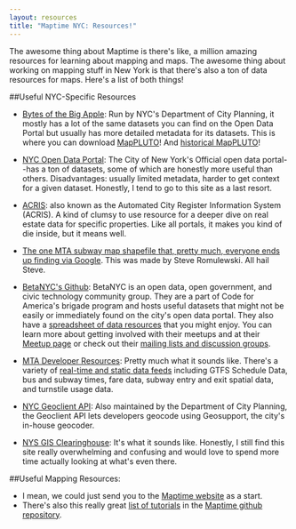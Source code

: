 ```yaml
---
layout: resources
title: "Maptime NYC: Resources!"
---
```


The awesome thing about Maptime is there's like, a million amazing resources for learning about mapping and maps. The awesome thing about working on mapping stuff in New York is that there's also a ton of data resources for maps. Here's a list of both things!

##Useful NYC-Specific Resources
 
- [Bytes of the Big Apple](http://www.nyc.gov/html/dcp/html/bytes/applbyte.shtml): Run by NYC's Department of City Planning, it mostly has a lot of the same datasets you can find on the Open Data Portal but usually has more detailed metadata for its datasets. This is where you can download [MapPLUTO](http://www.nyc.gov/html/dcp/html/bytes/dwn_pluto_mappluto.shtml#mappluto)! And [historical MapPLUTO](http://www.nyc.gov/html/dcp/html/bytes/archive_pluto_mappluto.shtml)!

- [NYC Open Data Portal](https://nycopendata.socrata.com/): The City of New York's Official open data portal--has a ton of datasets, some of which are honestly more useful than others. Disadvantages: usually limited metadata, harder to get context for a given dataset. Honestly, I tend to go to this site as a last resort. 

- [ACRIS](http://a836-acris.nyc.gov/CP/): also known as the Automated City Register Information System (ACRIS). A kind of clumsy to use resource for a deeper dive on real estate data for specific properties. Like all portals, it makes you kind of die inside, but it means well. 

- [The one MTA subway map shapefile that, pretty much, everyone ends up finding via Google](http://spatialityblog.com/2010/07/08/mta-gis-data-update/). This was made by Steve Romulewski. All hail Steve. 

- [BetaNYC's Github](https://github.com/betanyc): BetaNYC is an open data, open government, and civic technology community group. They are a part of Code for America's brigade program and hosts useful datasets that might not be easily or immediately found on the city's open data portal. They also have a [spreadsheet of data resources](http://bit.ly/nyc-data-resources) that you might enjoy. You can learn more about getting involved with their meetups and at their [Meetup page](http://www.meetup.com/betanyc/) or check out their [mailing lists and discussion groups](http://betanyc.us/#groups). 

- [MTA Developer Resources](http://web.mta.info/developers/): Pretty much what it sounds like. There's a variety of [real-time and static data feeds](http://web.mta.info/developers/developer-data-terms.html#data) including GTFS Schedule Data, bus and subway times, fare data, subway entry and exit spatial data, and turnstile usage data. 

- [NYC Geoclient API](https://developer.cityofnewyork.us/api/geoclient-api): Also maintained by the Department of City Planning, the Geoclient API lets developers geocode using Geosupport, the city's in-house geocoder. 

- [NYS GIS Clearinghouse](https://gis.ny.gov/): It's what it sounds like. Honestly, I still find this site really overwhelming and confusing and would love to spend more time actually looking at what's even there. 

##Useful Mapping Resources: 

- I mean, we could just send you to the [Maptime website](http://www.maptime.io/lessons-resources/) as a start. 
- There's also this really great [list of tutorials](https://github.com/maptime/maptime/blob/master/tutorials.md) in the [Maptime github repository](https://github.com/maptime). 
